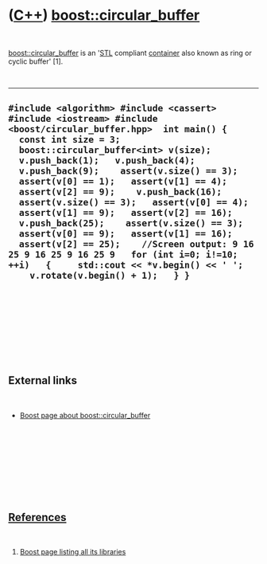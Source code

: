



 

 

 

 

 

([C++](Cpp.htm)) [boost::circular\_buffer](CppCircular_buffer.htm)
==================================================================

 

[boost::circular\_buffer](CppCircular_buffer.htm) is an
'[STL](CppStl.htm) compliant [container](CppContainer.htm) also known as
ring or cyclic buffer' \[1\].

 

  -------------------------------------------------------------------------------------------------------------------------------------------------------------------------------------------------------------------------------------------------------------------------------------------------------------------------------------------------------------------------------------------------------------------------------------------------------------------------------------------------------------------------------------------------------------------------------------------------------------------------------------------------------------------------------------------------------------------
  ` #include <algorithm> #include <cassert> #include <iostream> #include <boost/circular_buffer.hpp>  int main() {   const int size = 3;   boost::circular_buffer<int> v(size);    v.push_back(1);   v.push_back(4);   v.push_back(9);    assert(v.size() == 3);   assert(v[0] == 1);   assert(v[1] == 4);   assert(v[2] == 9);    v.push_back(16);    assert(v.size() == 3);   assert(v[0] == 4);   assert(v[1] == 9);   assert(v[2] == 16);    v.push_back(25);    assert(v.size() == 3);   assert(v[0] == 9);   assert(v[1] == 16);   assert(v[2] == 25);    //Screen output: 9 16 25 9 16 25 9 16 25 9   for (int i=0; i!=10; ++i)   {     std::cout << *v.begin() << ' ';     v.rotate(v.begin() + 1);   } } `
  -------------------------------------------------------------------------------------------------------------------------------------------------------------------------------------------------------------------------------------------------------------------------------------------------------------------------------------------------------------------------------------------------------------------------------------------------------------------------------------------------------------------------------------------------------------------------------------------------------------------------------------------------------------------------------------------------------------------

 

 

 

 

 

External links
--------------

 

-   [Boost page about
    boost::circular\_buffer](http://www.boost.org/doc/libs/release/libs/circular_buffer/index.html)

 

 

 

 

 

[References](CppReferences.htm)
-------------------------------

 

1.  [Boost page listing all its
    libraries](http://www.boost.org/doc/libs)

 

 

 

 

 





 



